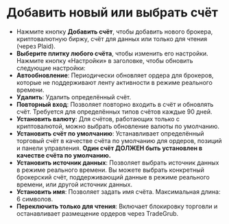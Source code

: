 # **Добавить новый или выбрать счёт**

- Нажмите кнопку **Добавить счёт**, чтобы добавить нового брокера, криптовалютную биржу, счёт для данных или только для чтения (через Plaid).
- **Выберите плитку любого счёта**, чтобы изменить его настройки. Нажмите кнопку «Настройки» в заголовке, чтобы обновить следующие настройки:
- **Автообновление**: Периодически обновляет ордера для брокеров, которые не поддерживают ленту активности в режиме реального времени.
- **Удалить**: Удалить определённый счёт.
- **Повторный вход**: Позволяет повторно входить в счёт и обновлять счёт. Требуется для определённых типов счётов каждые 90 дней.
- **Установить валюту**: Для счётов, работающих только с криптовалютой, можно выбрать обновление валюты по умолчанию.
- **Установить счёт по умолчанию**: Устанавливает определённый торговый счёт в качестве счёта по умолчанию для ордеров, позиций и панели управления. **Один счёт ДОЛЖЕН быть установлен в качестве счёта по умолчанию.**
- **Установить источник данных**: Позволяет выбрать источник данных в режиме реального времени. Вы можете выбрать конкретный брокерский счёт, поддерживающий данные в режиме реального времени, или другой источник данных.
- **Установить имя**: Позволяет задать имя счёта. Максимальная длина: 6 символов.
- **Переключить только для чтения**: Включает блокировку торговли и останавливает размещение ордеров через TradeGrub.
